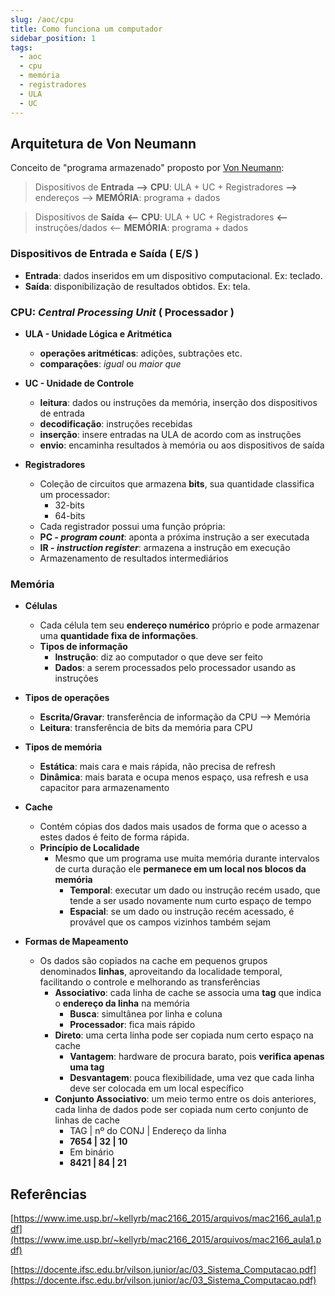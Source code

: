 ```yaml
---
slug: /aoc/cpu
title: Como funciona um computador
sidebar_position: 1
tags:
  - aoc
  - cpu
  - memória
  - registradores
  - ULA
  - UC
---
```



## Arquitetura de Von Neumann
Conceito de "programa armazenado" proposto por [Von Neumann](https://www.ime.usp.br/~hitoshi/introducao/01-ComoFuncionaUmComputador.pdf):

> Dispositivos de **Entrada** **—>** **CPU**: ULA + UC + Registradores **—>** endereços —> **MEMÓRIA**: programa + dados

> Dispositivos de **Saída** **<—** **CPU**: ULA + UC + Registradores **<—** instruções/dados <— **MEMÓRIA**: programa + dados

### Dispositivos de Entrada e Saída ( E/S )
 - **Entrada**: dados inseridos em um dispositivo computacional. Ex: teclado.
 - **Saída**: disponibilização de resultados obtidos. Ex: tela.

### CPU: _Central Processing Unit_ ( Processador )
 - **ULA - Unidade Lógica e Aritmética** 
   -  **operações aritméticas**: adições, subtrações etc.
   -  **comparações**: *igual* ou *maior que*

 - **UC - Unidade de Controle** 
   -  **leitura**: dados ou instruções da memória, inserção dos dispositivos de entrada
   -  **decodificação**: instruções recebidas
   -  **inserção**: insere entradas na ULA de acordo com as instruções
   -  **envio**: encaminha resultados à memória ou aos dispositivos de saída

 - **Registradores** 
   - Coleção de circuitos que armazena **bits**, sua quantidade classifica um processador:
     - 32-bits
     - 64-bits
   -  Cada registrador possui uma função própria:
     -  **PC - _program count_**: aponta a próxima instrução a ser executada
     -  **IR - _instruction register_**: armazena a instrução em execução
     -  Armazenamento de resultados intermediários

### Memória
 - **Células** 
   - Cada célula tem seu **endereço numérico** próprio e pode armazenar uma **quantidade fixa de informações**.
   - **Tipos de informação**
     - **Instrução**: diz ao computador o que deve ser feito
     - **Dados**: a serem processados pelo processador usando as instruções
  - **Tipos de operações**
     - **Escrita/Gravar**: transferência de informação da CPU —> Memória
     - **Leitura**: transferência de bits da memória para CPU
  - **Tipos de memória**
     - **Estática**: mais cara e mais rápida, não precisa de refresh
     - **Dinâmica**: mais barata e ocupa menos espaço, usa refresh e usa capacitor para armazenamento

 - **Cache** 
   - Contém cópias dos dados mais usados de forma que o acesso a estes dados é feito de forma rápida.
   - **Princípio de Localidade**
     - Mesmo que um programa use muita memória durante intervalos de curta duração ele **permanece em um local nos blocos da memória**
       - **Temporal**: executar um dado ou instrução recém usado, que tende a ser usado novamente num curto espaço de tempo
       - **Espacial**: se um dado ou instrução recém acessado, é provável que os campos vizinhos também sejam
  - **Formas de Mapeamento**
     - Os dados são copiados na cache em pequenos grupos denominados **linhas**, aproveitando da localidade temporal, facilitando o  controle e melhorando as transferências
       - **Associativo**: cada linha de cache se associa uma **tag** que indica o **endereço da linha** na memória
         - **Busca**: simultânea por linha e coluna
         - **Processador**: fica mais rápido
       - **Direto**: uma certa linha pode ser copiada num certo espaço na cache
         - **Vantagem**: hardware de procura barato, pois **verifica apenas uma tag**
         - **Desvantagem**: pouca flexibilidade, uma vez que cada linha deve ser colocada em um local específico
       - **Conjunto Associativo**: um meio termo entre os dois anteriores, cada linha de dados pode ser copiada num certo conjunto de linhas de cache
         - TAG | nº do CONJ | Endereço da linha
         - **7654 | 32 | 10**
         - Em binário
         - **8421 | 84 | 21**





## Referências
[https://www.ime.usp.br/~kellyrb/mac2166_2015/arquivos/mac2166_aula1.pdf](https://www.ime.usp.br/~kellyrb/mac2166_2015/arquivos/mac2166_aula1.pdf)

[https://docente.ifsc.edu.br/vilson.junior/ac/03_Sistema_Computacao.pdf](https://docente.ifsc.edu.br/vilson.junior/ac/03_Sistema_Computacao.pdf)

